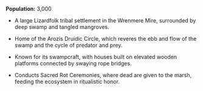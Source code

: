 **Population:** 3,000

- A large Lizardfolk tribal settlement in the Wrenmere Mire, surrounded by deep swamp and tangled mangroves.

- Home of the Arozis Druidic Circle, which reveres the ebb and flow of the swamp and the cycle of predator and prey.

- Known for its swampcraft, with houses built on elevated wooden platforms connected by swaying rope bridges.

- Conducts Sacred Rot Ceremonies, where dead are given to the marsh, feeding the ecosystem in ritualistic honor.